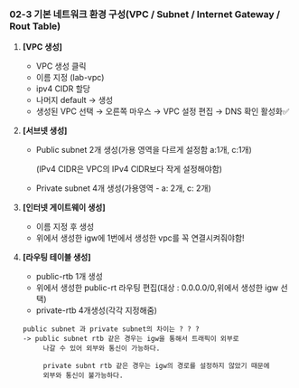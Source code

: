 ### **02-3 기본 네트워크 환경 구성(VPC / Subnet / Internet Gateway / Rout Table)**

1. **[VPC 생성]**
    - VPC 생성 클릭
    - 이름 지정 (lab-vpc)
    - ipv4 CIDR 할당
    - 나머지 default → 생성
    - 생성된 VPC 선택 → 오른쪽 마우스 → VPC 설정 편집 → DNS 확인 활성화✅
    
2. **[서브넷 생성]**
    - Public subnet 2개 생성(가용 영역을 다르게 설정함 a:1개, c:1개)
        
        (lPv4 CIDR은 VPC의 IPv4 ClDR보다 작게 설정해야함)
        
    - Private subnet 4개 생성(가용영역 - a: 2개, c: 2개)
    
3. **[인터넷 게이트웨이 생성]**
    - 이름 지정 후 생성
    - 위에서 생성한 igw에 1번에서 생성한 vpc를 꼭 연결시켜줘야함!

1. **[라우팅 테이블 생성]**
    - public-rtb 1개 생성
    - 위에서 생성한 public-rt 라우팅 편집(대상 : 0.0.0.0/0,위에서 생성한 igw 선택)
    - private-rtb 4개생성(각각 지정해줌)
    
    ```
    public subnet 과 private subnet의 차이는 ? ? ?
    -> public subnet rtb 같은 경우는 igw을 통해서 트래픽이 외부로 
    	 나갈 수 있어 외부와 통신이 가능하다.
    
    	 private subnt rtb 같은 경우는 igw의 경로를 설정하지 않았기 때문에
    	 외부와 통신이 불가능하다. 
    ```
    